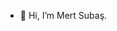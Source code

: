 - 👋 Hi, I’m Mert Subaş. 


<!---
mertsubas/mertsubas is a ✨ special ✨ repository because its `README.md` (this file) appears on your GitHub profile.
You can click the Preview link to take a look at your changes.
--->
